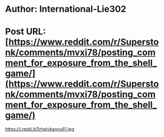 # Author: International-Lie302
# Post URL: [https://www.reddit.com/r/Superstonk/comments/mvxi78/posting_comment_for_exposure_from_the_shell_game/](https://www.reddit.com/r/Superstonk/comments/mvxi78/posting_comment_for_exposure_from_the_shell_game/)


https://i.redd.it/5rheivkannu61.jpg